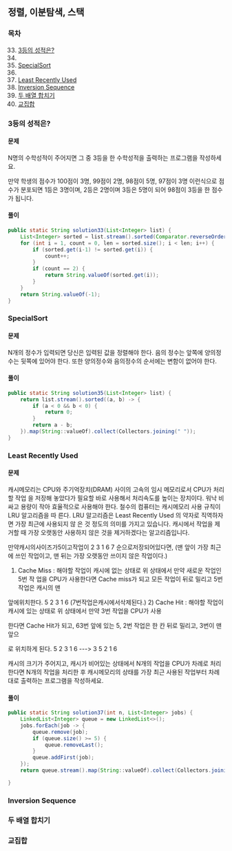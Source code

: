 ## 정렬, 이분탐색, 스택

### 목차

33. [3등의 성적은?](#3등의-성적은)
34. 
35. [SpecialSort](#specialsort)
36. 
37. [Least Recently Used](#least-recently-used)
38. [Inversion Sequence](#inversion-sequence)
39. [두 배열 합치기](#두-배열-합치기)
40. [교집합](#교집합)

### 3등의 성적은?

#### 문제

N명의 수학성적이 주어지면 그 중 3등을 한 수학성적을 출력하는 프로그램을 작성하세요. 

만약 학생의 점수가 100점이 3명, 99점이 2명, 98점이 5명, 97점이 3명 이런식으로 점수가 분포되면 1등은 3명이며, 2등은 2명이며 3등은 5명이 되어 98점이 3등을 한 점수가 됩니다.

#### 풀이

```java
public static String solution33(List<Integer> list) {
    List<Integer> sorted = list.stream().sorted(Comparator.reverseOrder()).collect(Collectors.toList());
    for (int i = 1, count = 0, len = sorted.size(); i < len; i++) {
        if (sorted.get(i-1) != sorted.get(i)) {
            count++;
        }
        if (count == 2) {
            return String.valueOf(sorted.get(i));
        }
    }
    return String.valueOf(-1);
}
```

### SpecialSort

#### 문제

N개의 정수가 입력되면 당신은 입력된 값을 정렬해야 한다.
 음의 정수는 앞쪽에 양의정수는 뒷쪽에 있어야 한다. 또한 양의정수와 음의정수의 순서에는 변함이 없어야 한다.

#### 풀이

```java
public static String solution35(List<Integer> list) {
    return list.stream().sorted((a, b) -> {
        if (a < 0 && b < 0) {
            return 0;
        }
        return a - b;
    }).map(String::valueOf).collect(Collectors.joining(" "));
}
```

### Least Recently Used

#### 문제

캐시메모리는 CPU와 주기억장치(DRAM) 사이의 고속의 임시 메모리로서 CPU가 처리할 작업 을 저장해 놓았다가 필요할 바로 사용해서 처리속도를 높이는 장치이다. 워낙 비싸고 용량이 작아 효율적으로 사용해야 한다. 철수의 컴퓨터는 캐시메모리 사용 규칙이 LRU 알고리즘을 따 른다. LRU 알고리즘은 Least Recently Used 의 약자로 직역하자면 가장 최근에 사용되지 않 은 것 정도의 의미를 가지고 있습니다. 캐시에서 작업을 제거할 때 가장 오랫동안 사용하지 않은 것을 제거하겠다는 알고리즘입니다.

만약캐시의사이즈가5이고작업이 2 3 1 6 7 순으로저장되어있다면, (맨 앞이 가장 최근에 쓰인 작업이고, 맨 뒤는 가장 오랫동안 쓰이지 않은 작업이다.)

1) Cache Miss : 해야할 작업이 캐시에 없는 상태로 위 상태에서 만약 새로운 작업인 5번 작 업을 CPU가 사용한다면 Cache miss가 되고 모든 작업이 뒤로 밀리고 5번작업은 캐시의 맨

앞에위치한다. 5 2 3 1 6 (7번작업은캐시에서삭제된다.)
 2) Cache Hit : 해야할 작업이 캐시에 있는 상태로 위 상태에서 만약 3번 작업을 CPU가 사용

한다면 Cache Hit가 되고, 63번 앞에 있는 5, 2번 작업은 한 칸 뒤로 밀리고, 3번이 맨 앞으

로 위치하게 된다. 5 2 3 1 6 ---> 3 5 2 1 6

캐시의 크기가 주어지고, 캐시가 비어있는 상태에서 N개의 작업을 CPU가 차례로 처리한다면 N개의 작업을 처리한 후 캐시메모리의 상태를 가장 최근 사용된 작업부터 차례대로 출력하는 프로그램을 작성하세요.

#### 풀이

```java
public static String solution37(int n, List<Integer> jobs) {
    LinkedList<Integer> queue = new LinkedList<>();
    jobs.forEach(job -> {
        queue.remove(job);
        if (queue.size() >= 5) {
            queue.removeLast();
        }
        queue.addFirst(job);
    });
    return queue.stream().map(String::valueOf).collect(Collectors.joining(" "));

}
```

### Inversion Sequence

### 두 배열 합치기

### 교집합